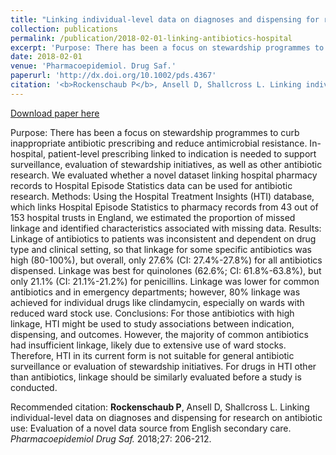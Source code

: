 ```yaml
---
title: "Linking individual-level data on diagnoses and dispensing for research on antibiotic use: Evaluation of a novel data source from English secondary care"
collection: publications
permalink: /publication/2018-02-01-linking-antibiotics-hospital
excerpt: 'Purpose: There has been a focus on stewardship programmes to curb inappropriate antibiotic prescribing and reduce antimicrobial resistance. In-hospital, patient-level prescribing linked to indication is needed to support surveillance, evaluation of stewardship initiatives, as well as other antibiotic research. We evaluated whether a novel dataset linking hospital pharmacy records to Hospital Episode Statistics data can be used for antibiotic research. Methods: Using the Hospital Treatment Insights (HTI) database, which links Hospital Episode Statistics to pharmacy records from 43 out of 153 hospital trusts in England, we estimated the proportion of missed linkage and identified characteristics associated with missing data. Results: Linkage of antibiotics to patients was inconsistent and dependent on drug type and clinical setting, so that linkage for some specific antibiotics was high (80-100%), but overall, only 27.6% (CI: 27.4%-27.8%) for all antibiotics dispensed. Linkage was best for quinolones (62.6%; CI: 61.8%-63.8%), but only 21.1% (CI: 21.1%-21.2%) for penicillins. Linkage was lower for common antibiotics and in emergency departments; however, 80% linkage was achieved for individual drugs like clindamycin, especially on wards with reduced ward stock use. Conclusions: For those antibiotics with high linkage, HTI might be used to study associations between indication, dispensing, and outcomes. However, the majority of common antibiotics had insufficient linkage, likely due to extensive use of ward stocks. Therefore, HTI in its current form is not suitable for general antibiotic surveillance or evaluation of stewardship initiatives. For drugs in HTI other than antibiotics, linkage should be similarly evaluated before a study is conducted.'
date: 2018-02-01
venue: 'Pharmacoepidemiol. Drug Saf.'
paperurl: 'http://dx.doi.org/10.1002/pds.4367'
citation: '<b>Rockenschaub P</b>, Ansell D, Shallcross L. Linking individual-level data on diagnoses and dispensing for research on antibiotic use: Evaluation of a novel data source from English secondary care. <i>Pharmacoepidemiol Drug Saf.</i> 2018;27: 206-212.'
---
```


<a href='http://dx.doi.org/10.1002/pds.4367'>Download paper here</a>

Purpose: There has been a focus on stewardship programmes to curb inappropriate antibiotic prescribing and reduce antimicrobial resistance. In-hospital, patient-level prescribing linked to indication is needed to support surveillance, evaluation of stewardship initiatives, as well as other antibiotic research. We evaluated whether a novel dataset linking hospital pharmacy records to Hospital Episode Statistics data can be used for antibiotic research. Methods: Using the Hospital Treatment Insights (HTI) database, which links Hospital Episode Statistics to pharmacy records from 43 out of 153 hospital trusts in England, we estimated the proportion of missed linkage and identified characteristics associated with missing data. Results: Linkage of antibiotics to patients was inconsistent and dependent on drug type and clinical setting, so that linkage for some specific antibiotics was high (80-100%), but overall, only 27.6% (CI: 27.4%-27.8%) for all antibiotics dispensed. Linkage was best for quinolones (62.6%; CI: 61.8%-63.8%), but only 21.1% (CI: 21.1%-21.2%) for penicillins. Linkage was lower for common antibiotics and in emergency departments; however, 80% linkage was achieved for individual drugs like clindamycin, especially on wards with reduced ward stock use. Conclusions: For those antibiotics with high linkage, HTI might be used to study associations between indication, dispensing, and outcomes. However, the majority of common antibiotics had insufficient linkage, likely due to extensive use of ward stocks. Therefore, HTI in its current form is not suitable for general antibiotic surveillance or evaluation of stewardship initiatives. For drugs in HTI other than antibiotics, linkage should be similarly evaluated before a study is conducted.

Recommended citation: <b>Rockenschaub P</b>, Ansell D, Shallcross L. Linking individual-level data on diagnoses and dispensing for research on antibiotic use: Evaluation of a novel data source from English secondary care. <i>Pharmacoepidemiol Drug Saf.</i> 2018;27: 206-212.
